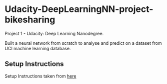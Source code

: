 # Udacity-DeepLearningNN-project-bikesharing

Project 1 - Udacity: Deep Learning Nanodegree.

Built a neural network from scratch to analyse and predict on a dataset from UCI machine learning database.


## Setup Instructions
Setup Instructions taken from [here](https://classroom.udacity.com/nanodegrees/nd101/parts/94643112-2cab-46f8-a5be-1b6e4fa7a211/modules/07d52f20-312f-448d-9980-71d162caa76e/lessons/2ced92c6-f377-4d29-b5aa-8e887f1e4a6f/project)



